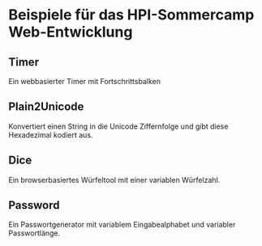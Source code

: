 # Beispiele für das HPI-Sommercamp Web-Entwicklung

## Timer
Ein webbasierter Timer mit Fortschrittsbalken

## Plain2Unicode
Konvertiert einen String in die Unicode Ziffernfolge und gibt diese Hexadezimal kodiert aus.

## Dice
Ein browserbasiertes Würfeltool mit einer variablen Würfelzahl.

## Password
Ein Passwortgenerator mit variablem Eingabealphabet und variabler Passwortlänge.

